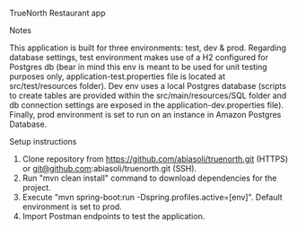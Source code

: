 TrueNorth Restaurant app

Notes

This application is built for three environments: test, dev & prod. Regarding database settings, test environment makes use of a H2 configured for Postgres db (bear in mind this env is meant to be used for unit testing purposes only, application-test.properties file is located at src/test/resources folder). Dev env uses a local Postgres database (scripts to create tables are provided within the src/main/resources/SQL folder and db connection settings are exposed in the application-dev.properties file). Finally, prod environment is set to run on an instance in Amazon Postgres Database.

Setup instructions

1) Clone repository from https://github.com/abiasoli/truenorth.git (HTTPS) or git@github.com:abiasoli/truenorth.git (SSH).
2) Run "mvn clean install" command to download dependencies for the project.
3) Execute "mvn spring-boot:run -Dspring.profiles.active=[env]". Default environment is set to prod.
4) Import Postman endpoints to test the application.